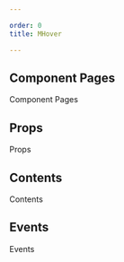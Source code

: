 ```yaml
---

order: 0
title: MHover

---
```

 
## Component Pages
 
Component Pages
 
## Props
 
Props
 
## Contents
 
Contents
 
## Events
 
Events
 
